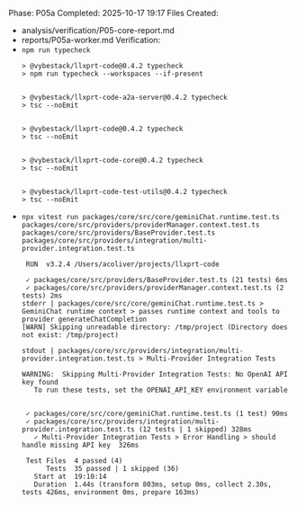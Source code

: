 Phase: P05a
Completed: 2025-10-17 19:17
Files Created:
- analysis/verification/P05-core-report.md
- reports/P05a-worker.md
Verification:
- `npm run typecheck`
  ```
  > @vybestack/llxprt-code@0.4.2 typecheck
  > npm run typecheck --workspaces --if-present


  > @vybestack/llxprt-code-a2a-server@0.4.2 typecheck
  > tsc --noEmit


  > @vybestack/llxprt-code@0.4.2 typecheck
  > tsc --noEmit


  > @vybestack/llxprt-code-core@0.4.2 typecheck
  > tsc --noEmit


  > @vybestack/llxprt-code-test-utils@0.4.2 typecheck
  > tsc --noEmit
  ```
- `npx vitest run packages/core/src/core/geminiChat.runtime.test.ts packages/core/src/providers/providerManager.context.test.ts packages/core/src/providers/BaseProvider.test.ts packages/core/src/providers/integration/multi-provider.integration.test.ts`
  ```
   RUN  v3.2.4 /Users/acoliver/projects/llxprt-code

   ✓ packages/core/src/providers/BaseProvider.test.ts (21 tests) 6ms
   ✓ packages/core/src/providers/providerManager.context.test.ts (2 tests) 2ms
  stderr | packages/core/src/core/geminiChat.runtime.test.ts > GeminiChat runtime context > passes runtime context and tools to provider generateChatCompletion
  [WARN] Skipping unreadable directory: /tmp/project (Directory does not exist: /tmp/project)

  stdout | packages/core/src/providers/integration/multi-provider.integration.test.ts > Multi-Provider Integration Tests

  WARNING:  Skipping Multi-Provider Integration Tests: No OpenAI API key found
     To run these tests, set the OPENAI_API_KEY environment variable


   ✓ packages/core/src/core/geminiChat.runtime.test.ts (1 test) 90ms
   ✓ packages/core/src/providers/integration/multi-provider.integration.test.ts (12 tests | 1 skipped) 328ms
     ✓ Multi-Provider Integration Tests > Error Handling > should handle missing API key  326ms

   Test Files  4 passed (4)
        Tests  35 passed | 1 skipped (36)
     Start at  19:10:14
     Duration  1.44s (transform 803ms, setup 0ms, collect 2.30s, tests 426ms, environment 0ms, prepare 163ms)
  ```
